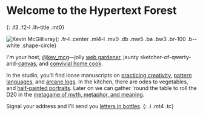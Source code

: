 # Welcome to the Hypertext Forest
{: .f3 .f2-l .lh-title .mt0}

![Kevin McGillivray](https://res.cloudinary.com/db5mnmxzn/image/upload/v1730471111/IMG_8548_tmatoi.jpg){: .fr-l .center .ml4-l .mv0 .db .mw5 .ba .bw3 .br-100 .b--white .shape-circle}

I'm your host, [@kev_mcg](https://twitter.com/kev_mcg)—jolly [web gardener](https://kmcgillivray.github.io/latenightcodeclub/), jaunty sketcher-of-qwerty-and-[canvas](https://studio.kevinmcgillivray.net), and [convivial home cook](https://fennelandradish.netlify.app/).

In the studio, you'll find loose manuscripts on [practicing creativity](https://practicingcreativity.kevinmcgillivray.net/), [pattern languages](https://kmcgillivray.github.io/a-web-pattern-language/), and [arcane logs](/archive). In the kitchen, there are odes to vegetables, and [half-painted portraits](https://studio.kevinmcgillivray.net). Later on we can gather 'round the table to roll the D20 in the [metagame of myth, metaphor, and meaning](https://medium.com/foolish-journey/the-game-of-quality-b506f98d8c4e).

Signal your address and I'll send you [letters in bottles](https://patternworkshop.substack.com).
{: .i .mt4 .tc}
